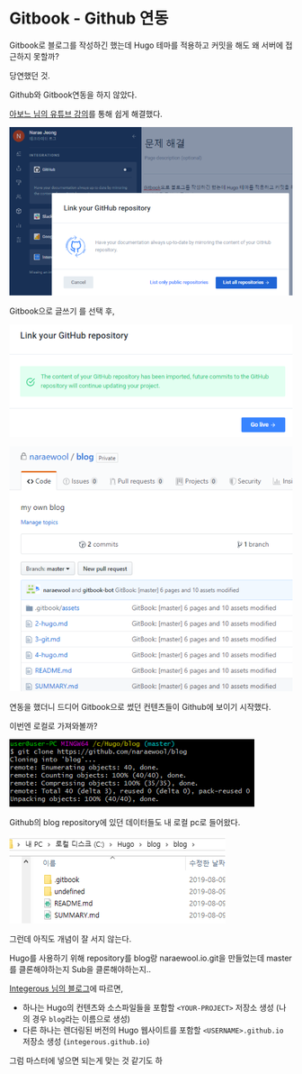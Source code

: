 # Gitbook - Github 연동

Gitbook로 블로그를 작성하긴 했는데 Hugo 테마를 적용하고 커밋을 해도 왜 서버에 접근하지 못할까?

당연했던 것.

Github와 Gitbook연동을 하지 않았다.

[아보느 님의 유튜브 강의](https://youtu.be/e9DMxI_XOPI)를 통해 쉽게 해결했다.

![](../../.gitbook/assets/image%20%2828%29.png)

Gitbook으로 글쓰기 를 선택 후,

![](../../.gitbook/assets/image%20%2835%29.png)

![](../../.gitbook/assets/image%20%2825%29.png)

연동을 했더니 드디어 Gitbook으로 썼던 컨텐츠들이 Github에 보이기 시작했다.



이번엔 로컬로 가져와볼까?

![](../../.gitbook/assets/image%20%2813%29.png)

Github의 blog repository에 있던 데이터들도 내 로컬 pc로 들어왔다.

![](../../.gitbook/assets/image%20%2823%29.png)

그런데 아직도 개념이 잘 서지 않는다.

Hugo를 사용하기 위해 repository를 blog랑 naraewool.io.git을 만들었는데 master를 클론해야하는지 Sub을 클론해야하는지..



[Integerous 님의 블로그](https://ryan-han.com/post/etc/creating_static_blog/)에 따르면,

* 하나는 Hugo의 컨텐츠와 소스파일들을 포함할 `<YOUR-PROJECT>` 저장소 생성 \(나의 경우 `blog`라는 이름으로 생성\)
* 다른 하나는 렌더링된 버전의 Hugo 웹사이트를 포함할 `<USERNAME>.github.io` 저장소 생성 \(`integerous.github.io`\)

그럼 마스터에 넣으면 되는게 맞는 것 같기도 하


